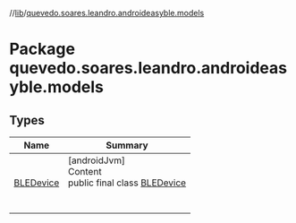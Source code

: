 //[lib](../index.md)/[quevedo.soares.leandro.androideasyble.models](index.md)



# Package quevedo.soares.leandro.androideasyble.models  


## Types  
  
|  Name|  Summary| 
|---|---|
| <a name="quevedo.soares.leandro.androideasyble.models/BLEDevice///PointingToDeclaration/"></a>[BLEDevice](-b-l-e-device/index.md)| <a name="quevedo.soares.leandro.androideasyble.models/BLEDevice///PointingToDeclaration/"></a>[androidJvm]  <br>Content  <br>public final class [BLEDevice](-b-l-e-device/index.md)  <br><br><br>

